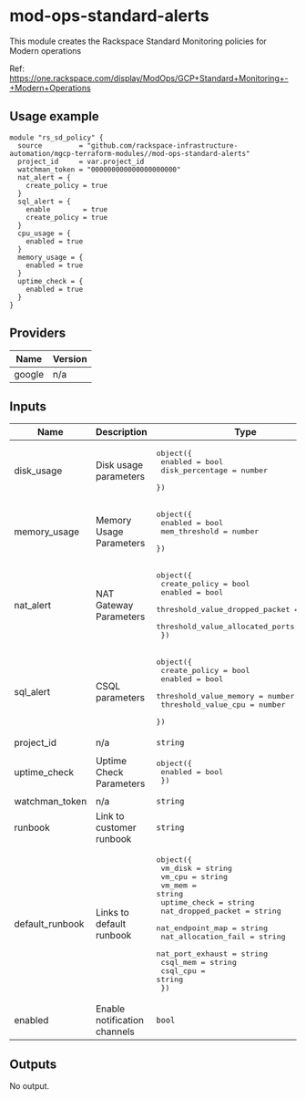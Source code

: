 # mod-ops-standard-alerts

This module creates the Rackspace Standard Monitoring policies for Modern operations

Ref: https://one.rackspace.com/display/ModOps/GCP+Standard+Monitoring+-+Modern+Operations


## Usage example
```
module "rs_sd_policy" {
  source         = "github.com/rackspace-infrastructure-automation/mgcp-terraform-modules//mod-ops-standard-alerts"
  project_id     = var.project_id
  watchman_token = "000000000000000000000"
  nat_alert = {
    create_policy = true
  }
  sql_alert = {
    enable        = true
    create_policy = true
  }
  cpu_usage = {
    enabled = true
  }
  memory_usage = {
    enabled = true
  }
  uptime_check = {
    enabled = true
  }
}
```

## Providers
| Name | Version |
|------|---------|
| google | n/a |

## Inputs

| Name | Description | Type | Default | Required |
|------|-------------|------|---------|:-----:|
| disk\_usage | Disk usage parameters | <pre>object({<br>    enabled         = bool<br>    disk_percentage = number<br>  })<br></pre> | <pre>{<br>  "disk_percentage": 10,<br>  "enabled": false<br>}<br></pre> | no |
| memory\_usage | Memory Usage Parameters | <pre>object({<br>    enabled       = bool<br>    mem_threshold = number <br>  })<br></pre> | <pre>{<br>  "enabled": false,<br>  "mem_threshold": 98<br>}<br></pre> | no |
| nat\_alert | NAT Gateway Parameters | <pre>object({<br>    create_policy                   = bool<br>    enabled                         = bool<br>    threshold_value_dropped_packet  = number<br>    threshold_value_allocated_ports = number<br>  })| <pre>{<br>  "create_policy: false,<br>  "enabled": false,<br>  "threshold_value_dropped_packet": 0,<br>  "threshold_value_allocated_ports": 64512<br>}<br></pre> | no |
| sql\_alert | CSQL parameters | <pre>object({<br>    create_policy          = bool<br>    enabled                = bool<br>    threshold_value_memory = number<br>    threshold_value_cpu    = number <br>  })<br></pre> | <pre>{<br>  "create_policy": false,<br>  "enabled": false,<br>  "threshold_value_memory": 0.99, <br>  "threshold_value_cpu": 0.99<br>}<br></pre> | no |
| project\_id | n/a | `string` | n/a | yes |
| uptime\_check | Uptime Check Parameters |  <pre>object({<br>    enabled         = bool<br>   })<br></pre> | <pre>{<br>  "enabled": false,<br>}<br></pre> | no |
| watchman\_token | n/a | `string` | n/a | yes |
| runbook | Link to customer runbook | `string` | n/a | no
| default_runbook | Links to default runbook | <pre>object({<br>    vm_disk             = string<br>    vm_cpu              = string<br>    vm_mem              = string<br>    uptime_check        = string<br>    nat_dropped_packet  = string<br>    nat_endpoint_map    = string<br>    nat_allocation_fail = string<br>    nat_port_exhaust    = string<br>    csql_mem            = string<br>    csql_cpu            = string<br>  })<br></pre> | <pre>{<br>  "vm_disk": "https://one.rackspace.com/display/PCMS/GCP+Standard+Monitoring+-+Modern+Operations#GCPStandardMonitoring-ModernOperations-Standard/RecommendedMonitors",<br>  "vm_cpu": "https://one.rackspace.com/display/PCMS/GCP+Standard+Monitoring+-+Modern+Operations#GCPStandardMonitoring-ModernOperations-Standard/RecommendedMonitors",<br>  "vm_mem": "https://one.rackspace.com/display/PCMS/GCP+Standard+Monitoring+-+Modern+Operations#GCPStandardMonitoring-ModernOperations-Standard/RecommendedMonitors",<br>  "uptime_check": "https://one.rackspace.com/display/PCMS/GCP+Standard+Monitoring+-+Modern+Operations#GCPStandardMonitoring-ModernOperations-Standard/RecommendedMonitors",<br>  "nat_dropped_packet": "https://one.rackspace.com/display/PCMS/GCP+Standard+Monitoring+-+Modern+Operations#GCPStandardMonitoring-ModernOperations-Networking(NAT)",<br>  "nat_endpoint_map": "https://one.rackspace.com/display/PCMS/GCP+Standard+Monitoring+-+Modern+Operations#GCPStandardMonitoring-ModernOperations-Networking(NAT)",<br>  "nat_allocation_fail": "https://one.rackspace.com/display/PCMS/GCP+Standard+Monitoring+-+Modern+Operations#GCPStandardMonitoring-ModernOperations-Networking(NAT)",<br>  "nat_port_exhaust": "https://one.rackspace.com/display/PCMS/GCP+Standard+Monitoring+-+Modern+Operations#GCPStandardMonitoring-ModernOperations-Networking(NAT)",<br>  "csql_mem": "https://one.rackspace.com/display/PCMS/GCP+Standard+Monitoring+-+Modern+Operations#GCPStandardMonitoring-ModernOperations-Databases-CloudSQL(asperCustomerRequirement)",<br>  "csql_cpu": "https://one.rackspace.com/display/PCMS/GCP+Standard+Monitoring+-+Modern+Operations#GCPStandardMonitoring-ModernOperations-Databases-CloudSQL(asperCustomerRequirement)",<br>}<br></pre> | no
| enabled | Enable notification channels | `bool` | false | no

## Outputs

No output.
